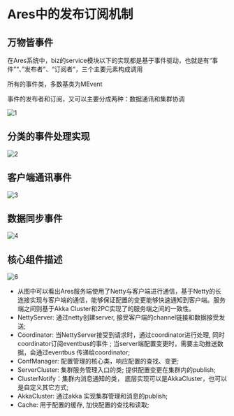 # Ares中的发布订阅机制
## 万物皆事件
在Ares系统中，biz的service模块以下的实现都是基于事件驱动，也就是有“事件”“、”发布者”、“订阅者”，三个主要元素构成调用

所有的事件类，多数基类为MEvent

事件的发布者和订阅，又可以主要分成两种：数据通讯和集群协调

![1](../assets/a/1.png)

## 分类的事件处理实现

![2](../assets/a/2.png)

## 客户端通讯事件

![3](../assets/a/3.png)

## 数据同步事件

![4](../assets/a/4.png)

## 核心组件描述

![6](../assets/a/6.png)

* 从图中可以看出Ares服务端使用了Netty与客户端进行通信，基于Netty的长连接实现与客户端的通信，能够保证配置的变更能够快速通知到客户端。服务端之间则基于Akka Cluster和2PC实现了的服务端之间的一致性。
* NettyServer: 通过netty创建server, 接受客户端的channel链接和数据接受发送;
* Coordinator: 当NettyServer接受到请求时，通过coordinator进行处理, 同时coordinator订阅eventbus的事件 ; 当server端配置变更时，需要主动推送数据，会通过eventbus 传递给coordinator;
* ConfManager: 配置管理的核心类，响应配置的查找、变更;
* ServerCluster: 集群服务管理入口的类; 提供配置变更在集群内的publish;
* ClusterNotify：集群内消息通知的类， 底层实现可以是AkkaCluster，也可以是自定义其它方式;
* AkkaCluster: 通过akka 实现集群管理和消息的publish;
* Cache: 用于配置的缓存, 加快配置的查找和读取;
